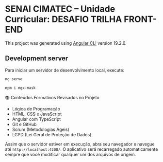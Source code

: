 # SENAI CIMATEC – Unidade Curricular: DESAFIO TRILHA FRONT-END

This project was generated using [Angular CLI](https://github.com/angular/angular-cli) version 19.2.6.

## Development server

Para iniciar um servidor de desenvolvimento local, execute:

```bash
ng serve
```
```bash
npm i ngx-mask
```

📚 Conteúdos Formativos Revisados no Projeto

- Lógica de Programação
- HTML, CSS e JavaScript
- Angular com TypeScript
- Git e GitHub
- Scrum (Metodologias Ágeis)
- LGPD (Lei Geral de Proteção de Dados)


Assim que o servidor estiver em execução, abra seu navegador e navegue até `http://localhost:4200/`. O aplicativo será recarregado automaticamente sempre que você modificar qualquer um dos arquivos de origem.
